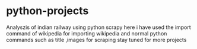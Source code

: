# python-projects
Analyszis of indian railway using python scrapy 
here i have used the import command of wikipedia for importing wikipedia
and normal python commands such as title ,images for scraping 
stay tuned for more projects 
